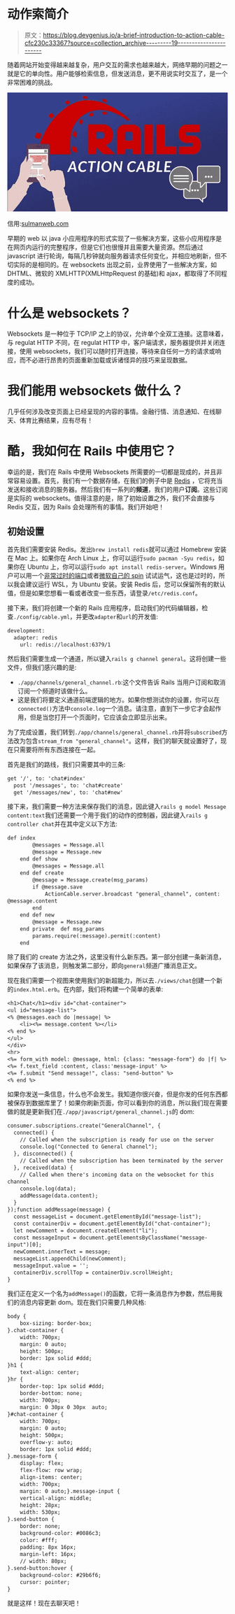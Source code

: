 # 动作索简介

> 原文：<https://blog.devgenius.io/a-brief-introduction-to-action-cable-cfc230c33367?source=collection_archive---------19----------------------->

随着网站开始变得越来越复杂，用户交互的需求也越来越大，网络早期的问题之一就是它的单向性。用户能够检索信息，但发送消息，更不用说实时交互了，是一个非常困难的挑战。

![](img/a4ff1a0a46ea6fceff80923c0afe2416.png)

信用:[sulmanweb.com](https://sulmanweb.com)

早期的 web 以 java 小应用程序的形式实现了一些解决方案，这些小应用程序是在网页内运行的完整程序，但是它们也很慢并且需要大量资源。然后通过 javascript 进行轮询，每隔几秒钟就向服务器请求任何变化，并相应地刷新，但不切实际的是相同的。在 websockets 出现之前，业界使用了一些解决方案，如 DHTML、微软的 XMLHTTP(XMLHttpRequest 的基础)和 ajax，都取得了不同程度的成功。

# 什么是 websockets？

Websockets 是一种位于 TCP/IP 之上的协议，允许单个全双工连接。这意味着，与 regulat HTTP 不同，在 regulat HTTP 中，客户端请求，服务器提供并关闭连接，使用 websockets，我们可以随时打开连接，等待来自任何一方的请求或响应，而不必进行昂贵的页面重新加载或诉诸怪异的技巧来呈现数据。

# 我们能用 websockets 做什么？

几乎任何涉及改变页面上已经呈现的内容的事情。金融行情、消息通知、在线聊天、体育比赛结果，应有尽有！

# 酷，我如何在 Rails 中使用它？

幸运的是，我们在 Rails 中使用 Websockets 所需要的一切都是现成的，并且非常容易设置。首先，我们有一个数据存储，在我们的例子中是 [Redis](https://redis.io/) ，它将充当发送和接收消息的服务器。然后我们有一系列的**频道**，我们的用户**订阅**。这些订阅是实际的 websockets。值得注意的是，除了初始设置之外，我们不会直接与 Redis 交互，因为 Rails 会处理所有的事情。我们开始吧！

## 初始设置

首先我们需要安装 Redis。发出`brew install redis`就可以通过 Homebrew 安装在 Mac 上。如果你在 Arch Linux 上，你可以运行`sudo pacman -Syu redis`，如果你在 Ubuntu 上，你可以运行`sudo apt install redis-server`。Windows 用户可以用一个[非常过时的端口](https://github.com/dmajkic/redis/downloads)或者[微软自己的 spin](https://github.com/microsoftarchive/redis/releases/tag/win-3.2.100) 试试运气，这也是过时的，所以我会建议运行 WSL，为 Ubuntu 安装。安装 Redis 后，您可以保留所有的默认值，但是如果您想看一看或者改变一些东西，请登录`/etc/redis.conf`。

接下来，我们将创建一个新的 Rails 应用程序，启动我们的代码编辑器，检查`./config/cable.yml`，并更改`adapter`和`url`的开发值:

```
development:
  adapter: redis
    url: redis://localhost:6379/1
```

然后我们需要生成一个通道，所以键入`rails g channel general`。这将创建一些文件，但我们感兴趣的是:

*   `./app/channels/general_channel.rb`:这个文件告诉 Rails 当用户订阅和取消订阅一个频道时该做什么。
*   这是我们将要定义通道前端逻辑的地方。如果你想测试你的设置，你可以在`connected()`方法中`console.log`一个消息。请注意，直到下一步它才会起作用，但是当您打开一个页面时，它应该会立即显示出来。

为了完成设置，我们转到`./app/channels/general_channel.rb`并将`subscribed`方法改为包含`stream_from "general_channel"`。这样，我们的聊天就设置好了，现在只需要将所有东西连接在一起。

首先是我们的路线，我们只需要其中的三条:

```
get '/', to: 'chat#index'
  post '/messages', to: 'chat#create'
  get '/messages/new', to: 'chat#new'
```

接下来，我们需要一种方法来保存我们的消息，因此键入`rails g model Message content:text`我们还需要一个用于我们的动作的控制器，因此键入`rails g controller chat`并在其中定义以下方法:

```
def index
        @messages = Message.all
        @message = Message.new
    end def show
        @messages = Message.all
    end def create
        @message = Message.create(msg_params)
        if @message.save
            ActionCable.server.broadcast "general_channel", content: @message.content
        end
    end def new
        @message = Message.new
    end private  def msg_params
        params.require(:message).permit(:content)
    end
```

除了我们的 create 方法之外，这里没有什么新东西。第一部分创建一条新消息，如果保存了该消息，则触发第二部分，即向`general`频道广播消息正文。

现在我们需要一个视图来使用我们的新超能力，所以去`./views/chat`创建一个新的`index.html.erb`。在内部，我们将构建一个简单的表单:

```
<h1>Chat</h1><div id="chat-container">
<ul id="message-list">
<% @messages.each do |message| %>
    <li><%= message.content %></li>
<% end %>
</ul>
</div>
<hr>
<%= form_with model: @message, html: {class: "message-form"} do |f| %>
<%= f.text_field :content, class:'message-input' %>
<%= f.submit "Send message!", class: "send-button" %>
<% end %>
```

如果你发送一条信息，什么也不会发生。我知道你很兴奋，但是你发的任何东西都被保存到数据库里了！如果你刷新页面，你可以看到你的消息，所以我们现在需要做的就是更新我们在`./app/javascript/general_channel.js`的 dom:

```
consumer.subscriptions.create("GeneralChannel", {
  connected() {
    // Called when the subscription is ready for use on the server
    console.log("Connected to General channel");
  }, disconnected() {
    // Called when the subscription has been terminated by the server
  }, received(data) {
    // Called when there's incoming data on the websocket for this channel
    console.log(data);
    addMessage(data.content);
  }
});function addMessage(message) {
  const messageList = document.getElementById("message-list");
  const containerDiv = document.getElementById("chat-container");
  let newComment = document.createElement("li");
  const messageInput = document.getElementsByClassName("message-input")[0];
  newComment.innerText = message;
  messageList.appendChild(newComment);
  messageInput.value = '';
  containerDiv.scrollTop = containerDiv.scrollHeight;
}
```

我们正在定义一个名为`addMessage()`的函数，它将一条消息作为参数，然后用我们的消息内容更新 dom。现在我们只需要几种风格:

```
body {
    box-sizing: border-box;
}.chat-container {
    width: 700px;
    margin: 0 auto;
    height: 500px;
    border: 1px solid #ddd;
}h1 {
    text-align: center;
}hr {
    border-top: 1px solid #ddd;
    border-bottom: none;
    width: 700px;
    margin: 0 30px 0 30px  auto;
}#chat-container {
    width: 700px;
    margin: 0 auto;
    height: 500px;
    overflow-y: auto;
    border: 1px solid #ddd;
}.message-form {
    display: flex;
    flex-flow: row wrap;
    align-items: center;
    width: 700px;
    margin: 0 auto;}.message-input {
    vertical-align: middle;
    height: 28px;
    width: 530px;
}.send-button {
    border: none;
    background-color: #0086c3;
    color: #fff;
    padding: 8px 16px;
    margin-left: 16px;
    // width: 80px;
}.send-button:hover {
    background-color: #29b6f6;
    cursor: pointer;
}
```

就是这样！现在去聊天吧！